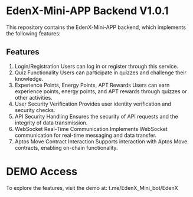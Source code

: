 # EdenX-Mini-APP Backend V1.0.1

This repository contains the EdenX-Mini-APP backend, which implements the following features:

## Features

1.	Login/Registration
Users can log in or register through this service.
2.	Quiz Functionality
Users can participate in quizzes and challenge their knowledge.
3.	Experience Points, Energy Points, APT Rewards
Users can earn experience points, energy points, and APT rewards through quizzes or other activities.
4.	User Security Verification
Provides user identity verification and security checks.
5.	API Security Handling
Ensures the security of API requests and the integrity of data transmission.
6.	WebSocket Real-Time Communication
Implements WebSocket communication for real-time messaging and data transfer.
7.	Aptos Move Contract Interaction
Supports interaction with Aptos Move contracts, enabling on-chain functionality.

# DEMO Access

To explore the features, visit the demo at:
t.me/EdenX_Mini_bot/EdenX
